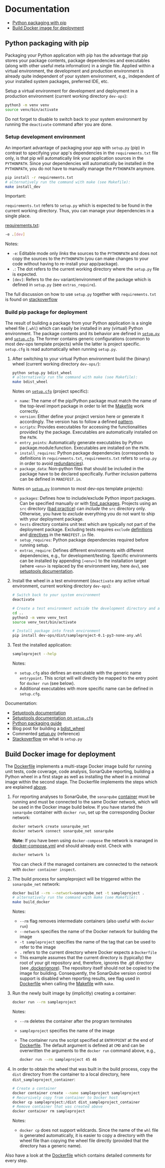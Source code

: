 # Documentation

- [Python packaging with pip](#python-packaging-with-pip)
- [Build Docker image for deployment](#build-docker-image-for-deployment)

## Python packaging with pip

Packaging your Python application with pip has the advantage that pip stores your
package contents, package dependencies and executables (along with other useful meta information)
in a single file. Applied within a virtual environment, the development and production environment is already
quite independent of your system environment, e.g., independent of your installed system packages, preferred IDE, etc.

Setup a virtual environment for development and deployment in a production environment
(current working directory `dev-ops`):

```bash
python3 -m venv venv
source venv/bin/activate
```

Do not forget to disable to switch back to your system environment by running the `deactivate` command after you are done.

### Setup development environment

An important advantage of packaging your app with `setup.py` (pip) in contrast to specifying your app's dependencies
in the `requirements.txt` file only, is that pip will automatically link your application
sources in the `PYTHONPATH`.
Since your dependencies will automatically be installed in the
`PYTHONPATH`, you do not have to manually manage the `PYTHONPATH` anymore.

```bash
pip install -r requirements.txt
# alternatively run the command with make (see Makefile):
make install_dev
```

Important:

`requirements.txt` refers to `setup.py` which is expected to be
found in the current working directory. Thus, you can manage your dependencies in a single place.

[requirements.txt](../requirements.txt):

```bash
-e .[dev]
```

Notes:

- `-e`: Editable mode only *links* the sources to the `PYTHONPATH` and does not
 copy the sources to the `PYTHONPATH` (you can make changes to your code without
 having to re-install your app/package).
- `.`: The dot refers to the current working directory where the `setup.py` file is expected.
- `[dev]`: Refers to the `dev` variant/environment of the package which is defined in `setup.py` (see `extras_require`).

The full discussion on how to use `setup.py` together with `requirements.txt`
is found on [stackoverflow](https://stackoverflow.com/questions/14399534/reference-requirements-txt-for-the-install-requires-kwarg-in-setuptools-setup-py/19081268#19081268)

### Build pip package for deployment

The result of building a package from your Python application is a single wheel file (`.whl`) which can
easily be installed in any (virtual) Python environment. The package contents and its behavior are defined in
[`setup.py`](../setup.py) and [`setup.cfg`](../setup.cfg). The former contains generic configurations (common to most dev-ops template projects) while the latter is project specific. `setup.cfg` is read automatically when running `setup.py`.

1. After switching to your virtual Python environment build the (binary) wheel (current working directory `dev-ops/`):

   ```bash
   python setup.py bdist_wheel
   # alternatively run the command with make (see Makefile):
   make bdist_wheel
   ```

   Notes on [`setup.cfg`](../setup.cfg) (project specific):
    - `name`: The name of the pip/Python package must match the name of the top-level import package in order to let the [Makefile](../Makefile) work correctly.
    - `version`: Either define your project version here or generate it accordingly. The version has to follow a defined [pattern](https://packaging.python.org/guides/distributing-packages-using-setuptools/#choosing-a-versioning-scheme).  
    - `scripts`: Provides executables for accessing the functionalities provided by the package. Executables are automatically installed on the `PATH`.
    - `entry_points`: Automatically generate executables by Python package.module:function. Executables are installed on the `PATH`.
    - `install_requires`: Python package dependencies (corresponds to definitions in `requirements.txt`, `requirements.txt` refers to `setup.py` in order to avoid [redundancies](https://stackoverflow.com/questions/14399534/reference-requirements-txt-for-the-install-requires-kwarg-in-setuptools-setup-py/19081268#19081268)).
    - `package_data`: Non-python files that should be included in the package have to be declared specifically. Further inclusion patterns can be defined in `MANIFEST.in`.

   Notes on [`setup.py`](../setup.py) (common to most dev-ops template projects):
    - `packages`: Defines how to include/exclude Python import packages. Can be specified manually or with [find_packages](https://setuptools.readthedocs.io/en/latest/setuptools.html#using-find-packages). Projects using an `src` directory ([bad practice](https://docs.python-guide.org/writing/structure/#the-actual-module)) can *include* the `src` directory only. Otherwise, you have to *exclude* everything you do not want to ship with your deployment package.
    - `tests` directory contains unit test which are typically not part of the deployment package. Excluding tests requires `exclude` [definitions](https://setuptools.readthedocs.io/en/latest/setuptools.html#using-find-packages) and [directives](https://stackoverflow.com/questions/8556996/setuptools-troubles-excluding-packages-including-data-files/11669299#11669299) in the `MANIFEST.in` file.
    - `setup_requires`: Python package dependencies required before running setup.
    - `extras_require`: Defines different environments with different dependencies, e.g., for development/testing. Specific environments can be installed by appending `[<env>]` to the installation target (where `<env>` is replaced by the environment key, here `dev`), see [setuptools documentation](https://setuptools.readthedocs.io/en/latest/setuptools.html#declaring-dependencies).

2. Install the wheel in a test environment (`deactivate` any active virtual environment, current working directory `dev-ops`):

   ```bash
   # Switch back to your system environment
   deactivate

   # Create a test environment outside the development directory and activate it
   cd ..
   python3 -m venv venv_test
   source venv_test/bin/activate

   # Install package into fresh environment
   pip install dev-ops/dist/sampleproject-0.1-py3-none-any.whl
   ```

3. Test the installed application:

   ```bash
   sampleproject --help
   ```

   Notes:
    - `setup.cfg` also defines an executable with the generic name `entrypoint`. This script will
      will directly be mapped to the entry point for `docker run` (see below).
    - Additional executables with more specific name can be defined in `setup.cfg`.

Documentation:

- [Setuptools documentation](https://setuptools.readthedocs.io/en/latest/setuptools.html)
- [Setuptools documentation on `setup.cfg`](https://setuptools.readthedocs.io/en/latest/setuptools.html#configuring-setup-using-setup-cfg-files)
- [Python packaging guide](https://packaging.python.org/guides/distributing-packages-using-setuptools/#setup-args)
- Blog post for building a [bdist_wheel](https://dzone.com/articles/executable-package-pip-install)
- Commented [setup.py](https://github.com/pypa/sampleproject/blob/master/setup.py) (reference)
- [Stackoverflow](https://stackoverflow.com/questions/1471994/what-is-setup-py) on what is `setup.py`

## Build Docker image for deployment

The [Dockerfile](../Dockerfile) implements a multi-stage Docker image build for
running unit tests, code coverage, code analysis, SonarQube reporting,
building a Python wheel in a first stage as well as installing the wheel in a
minimal image within the second stage. The Dockerfile implements the steps which
are explained [above](#build-pip-package-for-deployment).

1. For reporting analyses to SonarQube, the `sonarqube` [container](../sonarqube/) must be running and must be connected to the same Docker network, which will be used in the Docker image build below. If you have started the `sonarqube` container with `docker run`, set up the corresponding Docker network:

   ```bash
   docker network create sonarqube_net
   docker network connect sonarqube_net sonarqube
   ```

   **Note**: If you have been using `docker-compose` the network is managed in [docker-compose.yml](../sonarqube/docker-compose.yml) and should already exist. Check with

   ```bash
   docker network ls
   ```

   You can check if the managed containers are connected to the network with `docker container inspect`.
2. The build process for sampleproject will be triggered within the `sonarqube_net` network:

   ```bash
   docker build --rm --network=sonarqube_net -t sampleproject .
   # alternatively run the command with make (see Makefile):
   make build_docker
   ```

   Notes:
    - `--rm` flag removes intermediate containers (also useful with `docker run`)
    - `--network` specifies the name of the Docker network for building the image
    - `-t sampleproject` specifies the name of the tag that can be used to refer to the image
    - `.` refers to the current directory where Docker expects a `Dockerfile`
    - This example assumes that the current directory is (typically) the root of your git repository and, therefore, ignores the .git directory (see [.dockerignore](../.dockerignore)). The repository itself should not be copied to the image for building. Consequently, the SonarQube version control support is disabled when reporting results, see flag used in [Dockerfile](../Dockerfile) when calling the [Makefile](../Makefile) with `make`.

3. Run the newly built image by (implicitly) creating a container:

   ```bash
   docker run --rm sampleproject
   ```

   Notes:
    - `--rm` deletes the container after the program terminates
    - `sampleproject` specifies the name of the image
    - The container runs the script specified at `ENTRYPOINT` at the end of [Dockerfile](../Dockerfile). The default argument is defined at `CMD` and can
    be overwritten the arguments to the `docker run` command above, e.g.,

      ```bash
      docker run --rm sampleproject 45 46
      ```

4. In order to obtain the wheel that was built in the build process, copy the `dist` directory from the container to a local directory, here `dist_sampleproject_container`:

   ```bash
   # Create a container
   docker container create --name sampleproject sampleproject
   # Recursively copy from container to Docker host
   docker cp sampleproject:/dist dist_sampleproject_container
   # Remove container that was created above
   docker container rm sampleproject
   ```

   Notes:
    - `docker cp` does not support wildcards. Since the name of the `whl` file is generated automatically, it is easier to copy a directory with the wheel file than copying the wheel file directly (provided that the directory has a generic name).

  Also have a look at the [Dockerfile](../Dockerfile) which contains detailed comments for every step.
